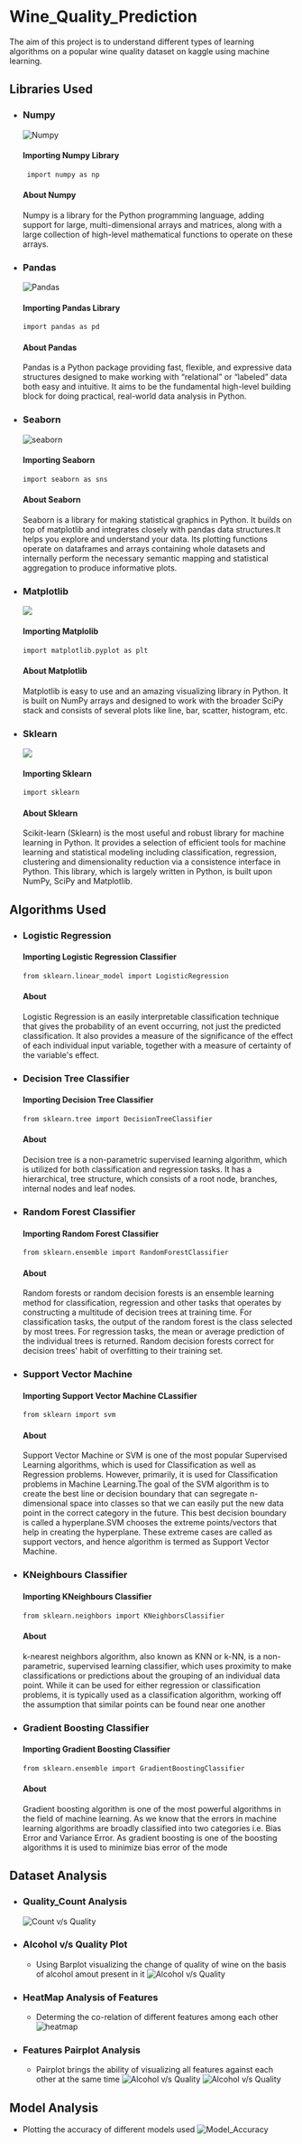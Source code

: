 
# Wine_Quality_Prediction
The aim of this project is to understand different types of learning algorithms on a popular wine quality dataset on kaggle using machine learning.

## Libraries Used
- ### Numpy 
    ![Numpy](https://external-content.duckduckgo.com/iu/?u=https%3A%2F%2Fres.cloudinary.com%2Fpracticaldev%2Fimage%2Ffetch%2Fs--IS2P_PRA--%2Fc_imagga_scale%2Cf_auto%2Cfl_progressive%2Ch_420%2Cq_auto%2Cw_1000%2Fhttps%3A%2F%2Fres.cloudinary.com%2Fpracticaldev%2Fimage%2Ffetch%2Fs--PmX0XWGn--%2Fc_imagga_scale%252Cf_auto%252Cfl_progressive%252Ch_420%252Cq_auto%252Cw_1000%2Fhttps%3A%2F%2Fthepracticaldev.s3.amazonaws.com%2Fi%2Fi7xbfqoej9ylzboevtbb.png&f=1&nofb=1&ipt=6cebde7404bdf1f7480aa8043418de8779de6898ed92b838ff31e064b4dd401e&ipo=images)
    #### Importing Numpy Library
    ```bash
     import numpy as np
    ```
    #### About Numpy
    Numpy is a library for the Python programming language, 
    adding support for large, multi-dimensional arrays and matrices, 
    along with a large collection of high-level mathematical functions
    to operate on these arrays.
- ### Pandas
   ![Pandas](https://external-content.duckduckgo.com/iu/?u=https%3A%2F%2Fwww.freecodecamp.org%2Fnews%2Fcontent%2Fimages%2Fsize%2Fw2000%2F2020%2F07%2Fpandas-logo.png&f=1&nofb=1&ipt=1b83ff9f7748e6ff21773acb5c4d2df2a849db6634950aded6460e7cf1cf9803&ipo=images)
    #### Importing Pandas Library
    ```bash
    import pandas as pd
    ```
    #### About Pandas
    Pandas is a Python package providing fast, flexible, and expressive data structures designed to make working with “relational” or “labeled” data both easy and intuitive. It aims to be the fundamental high-level building block for doing practical, real-world data analysis in Python.

- ### Seaborn
    ![seaborn](https://seaborn.pydata.org/_static/logo-wide-lightbg.svg)
    #### Importing Seaborn
    ```bash
    import seaborn as sns
    ```
    #### About Seaborn
    Seaborn is a library for making statistical graphics in Python. It builds on top of matplotlib and integrates closely with pandas data structures.It helps you explore and understand your data. Its plotting functions operate on dataframes and arrays containing whole datasets and internally perform the necessary semantic mapping and statistical aggregation to produce informative plots. 


- ### Matplotlib
    ![](https://matplotlib.org/_static/images/logo_dark.svg)
    #### Importing Matplolib
    ```bash
    import matplotlib.pyplot as plt
    ```
    #### About Matplotlib
    Matplotlib is easy to use and an amazing visualizing library in Python. It is built on NumPy arrays and designed to work with the broader SciPy stack and consists of several plots like line, bar, scatter, histogram, etc. 
- ### Sklearn
    ![](https://external-content.duckduckgo.com/iu/?u=http%3A%2F%2Famueller.github.io%2Fsklearn_014_015_pydata%2Fsklearn-logo.png&f=1&nofb=1&ipt=5d119b094f8b5ff887823aff320195dfdffdba1a5417691430b71675b572207e&ipo=images)
    #### Importing Sklearn
    ```bash
    import sklearn
    ```
    #### About Sklearn
    Scikit-learn (Sklearn) is the most useful and robust library for machine learning in Python. It provides a selection of efficient tools for machine learning and statistical modeling including classification, regression, clustering and dimensionality reduction via a consistence interface in Python. This library, which is largely written in Python, is built upon NumPy, SciPy and Matplotlib.


## Algorithms Used 
- ### Logistic Regression
    #### Importing Logistic Regression Classifier
    ```bash
    from sklearn.linear_model import LogisticRegression
    ```
    #### About
    Logistic Regression is an easily interpretable classification technique that gives the probability of an event occurring, not just the predicted classification. It also provides a measure of the significance of the effect of each individual input variable, together with a measure of certainty of the variable's effect.
- ### Decision Tree Classifier
    #### Importing Decision Tree Classifier
    ```bash
    from sklearn.tree import DecisionTreeClassifier
    ```
    #### About
    Decision tree is a non-parametric supervised learning algorithm, which is utilized for both classification and regression tasks. It has a hierarchical, tree structure, which consists of a root node, branches, internal nodes and leaf nodes.
- ### Random Forest Classifier
    #### Importing Random Forest Classifier
    ```bash
    from sklearn.ensemble import RandomForestClassifier
    ```
    #### About
    Random forests or random decision forests is an ensemble learning method for classification, regression and other tasks that operates by constructing a multitude of decision trees at training time. For classification tasks, the output of the random forest is the class selected by most trees. For regression tasks, the mean or average prediction of the individual trees is returned. Random decision forests correct for decision trees' habit of overfitting to their training set. 
- ### Support Vector Machine 
    #### Importing Support Vector Machine CLassifier
    ```bash
    from sklearn import svm
    ```
    #### About
    Support Vector Machine or SVM is one of the most popular Supervised Learning algorithms, which is used for Classification as well as Regression problems. However, primarily, it is used for Classification problems in Machine Learning.The goal of the SVM algorithm is to create the best line or decision boundary that can segregate n-dimensional space into classes so that we can easily put the new data point in the correct category in the future. This best decision boundary is called a hyperplane.SVM chooses the extreme points/vectors that help in creating the hyperplane. These extreme cases are called as support vectors, and hence algorithm is termed as Support Vector Machine.
- ### KNeighbours Classifier 
    #### Importing KNeighbours Classifier
    ```bash
    from sklearn.neighbors import KNeighborsClassifier
    ```
    #### About
    k-nearest neighbors algorithm, also known as KNN or k-NN, is a non-parametric, supervised learning classifier, which uses proximity to make classifications or predictions about the grouping of an individual data point. While it can be used for either regression or classification problems, it is typically used as a classification algorithm, working off the assumption that similar points can be found near one another
- ### Gradient Boosting Classifier
    #### Importing Gradient Boosting Classifier
    ```bash
    from sklearn.ensemble import GradientBoostingClassifier
    ```
    #### About
    Gradient boosting algorithm is one of the most powerful algorithms in the field of machine learning. As we know that the errors in machine learning algorithms are broadly classified into two categories i.e. Bias Error and Variance Error. As gradient boosting is one of the boosting algorithms it is used to minimize bias error of the mode

## Dataset Analysis

- ### Quality_Count Analysis
    ![Count v/s Quality](https://github.com/Arnav131003/Wine_Quality_Prediction/blob/main/%20Quality_Count.png?raw=true)
- ### Alcohol v/s Quality Plot 
    - Using Barplot visualizing the change of quality of wine on the basis of alcohol amout present in it
    ![Alcohol v/s Quality](https://github.com/Arnav131003/Wine_Quality_Prediction/blob/main/Alcohol_Quality.png?raw=true)
- ### HeatMap Analysis of Features
    - Determing the co-relation of different features among each other 
    ![heatmap](https://github.com/Arnav131003/Wine_Quality_Prediction/blob/main/Heat_Map_features.png?raw=true)
- ### Features Pairplot Analysis 
    - Pairplot brings the ability of visualizing all features against each other at the same time 
    ![Alcohol v/s Quality](https://github.com/Arnav131003/Wine_Quality_Prediction/blob/main/Features_pairplot_1.png?raw=true)
    ![Alcohol v/s Quality](https://github.com/Arnav131003/Wine_Quality_Prediction/blob/main/Features_pairplot_2.png?raw=true)
## Model Analysis 
   - Plotting the accuracy of different models used 
   ![Model_Accuracy](https://github.com/Arnav131003/Wine_Quality_Prediction/blob/main/Model_Accuracy.png?raw=true)


